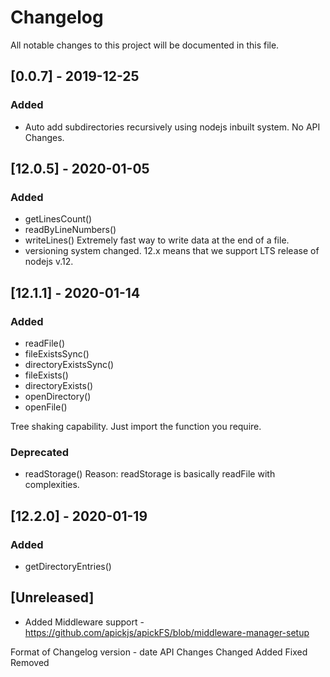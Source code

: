 # Changelog

All notable changes to this project will be documented in this file.

## [0.0.7] - 2019-12-25

### Added

- Auto add subdirectories recursively using nodejs inbuilt system. No API Changes.

## [12.0.5] - 2020-01-05

### Added

- getLinesCount()
- readByLineNumbers()
- writeLines() Extremely fast way to write data at the end of a file.
- versioning system changed. 12.x means that we support LTS release of nodejs v.12.

## [12.1.1] - 2020-01-14

### Added

- readFile()
- fileExistsSync()
- directoryExistsSync()
- fileExists()
- directoryExists()
- openDirectory()
- openFile()

Tree shaking capability. Just import the function you require.

### Deprecated

- readStorage() Reason: readStorage is basically readFile with complexities.

## [12.2.0] - 2020-01-19

### Added

- getDirectoryEntries()

</b>

## [Unreleased]

- Added Middleware support - https://github.com/apickjs/apickFS/blob/middleware-manager-setup

</b>
</b>
</b>

Format of Changelog
version - date
API Changes
Changed
Added
Fixed
Removed
